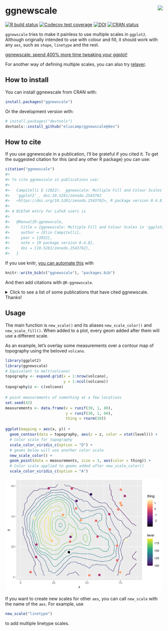 
<!-- README.md is generated from README.Rmd. Please edit that file -->

# ggnewscale <img src='man/figures/logo.png' align="right" height="138.5" />

<!-- badges: start -->

[![R build
status](https://github.com/eliocamp/ggnewscale/workflows/R-CMD-check/badge.svg)](https://github.com/eliocamp/ggnewscale/actions)
[![Codecov test
coverage](https://codecov.io/gh/eliocamp/ggnewscale/branch/master/graph/badge.svg)](https://app.codecov.io/gh/eliocamp/ggnewscale?branch=master)
[![DOI](https://zenodo.org/badge/161934647.svg)](https://zenodo.org/badge/latestdoi/161934647)
[![CRAN
status](http://www.r-pkg.org/badges/version/ggnewscale)](https://cran.r-project.org/package=ggnewscale)
<!-- badges: end -->

`ggnewscale` tries to make it painless to use multiple scales in
`ggplot2`. Although originally intended to use with colour and fill, it
should work with any `aes`, such as `shape`, `linetype` and the rest.

[ggnewscale: spend 400% more time tweaking your
ggplot!](https://twitter.com/mattansb/status/1524415881920528385)

For another way of defining multiple scales, you can also try
[relayer](https://github.com/clauswilke/relayer).

## How to install

You can install ggnewscale from CRAN with:

``` r
install.packages("ggnewscale")
```

Or the development version with:

``` r
# install.packages("devtools")
devtools::install_github("eliocamp/ggnewscale@dev")
```

## How to cite

If you use ggnewscale in a publication, I’ll be grateful if you cited
it. To get the suggested citation for this (and any other R package) you
can use:

``` r
citation("ggnewscale")
#> 
#> To cite ggnewscale in publications use:
#> 
#>   Campitelli E (2022). _ggnewscale: Multiple Fill and Colour Scales in
#>   'ggplot2'_. doi:10.5281/zenodo.2543762
#>   <https://doi.org/10.5281/zenodo.2543762>, R package version 0.4.8.
#> 
#> A BibTeX entry for LaTeX users is
#> 
#>   @Manual{R-ggnewscale,
#>     title = {ggnewscale: Multiple Fill and Colour Scales in 'ggplot2'},
#>     author = {Elio Campitelli},
#>     year = {2022},
#>     note = {R package version 0.4.8},
#>     doi = {10.5281/zenodo.2543762},
#>   }
```

If you use knitr, [you can automate
this](https://bookdown.org/yihui/rmarkdown-cookbook/write-bib.html) with

``` r
knitr::write_bib(c("ggnewscale"), "packages.bib")
```

And then add citations with `@R-ggnewscale`.

<details>
<summary>
Click to see a list of some publications that have cited ggnewscale.
Thanks!
</summary>

\[1\] E. Akhil Prakash, T. Hromádková, T. Jabir, et al. “Dissemination
of Multidrug Resistant Bacteria to the Polar Environment - Role of the
Longest Migratory Bird Arctic Tern (Sterna Paradisaea)”. In: *Science of
The Total Environment* (Dec. 31, 2021), p. 152727. ISSN: 0048-9697. DOI:
10.1016/j.scitotenv.2021.152727.
<https://www.sciencedirect.com/science/article/pii/S0048969721078062>
(visited on 01/03/2022).

\[2\] R. AminiTabrizi, R. M. Wilson, J. D. Fudyma, et al. “Controls on
Soil Organic Matter Degradation and Subsequent Greenhouse Gas Emissions
Across a Permafrost Thaw Gradient in Northern Sweden”. In: *Frontiers in
Earth Science* 8 (2020). ISSN: 2296-6463. DOI:
10.3389/feart.2020.557961.
<https://www.frontiersin.org/articles/10.3389/feart.2020.557961/full>
(visited on 03/03/2021).

\[3\] X. Ding, K. Liu, Q. Yan, et al. “Sugar and Organic Acid
Availability Modulate Soil Diazotroph Community Assembly and Species
Co-Occurrence Patterns on the Tibetan Plateau”. In: *Applied
Microbiology and Biotechnology* (Oct. 18, 2021). ISSN: 1432-0614. DOI:
10.1007/s00253-021-11629-9. <https://doi.org/10.1007/s00253-021-11629-9>
(visited on 10/21/2021).

\[4\] T. G. Drivas, A. Lucas, and M. D. Ritchie. “eQTpLot: A
User-Friendly R Package for the Visualization of Colocalization between
eQTL and GWAS Signals”. In: *BioData Mining* 14.1 (Jul. 17, 2021), p.
32. ISSN: 1756-0381. DOI: 10.1186/s13040-021-00267-6.
<https://doi.org/10.1186/s13040-021-00267-6> (visited on 07/21/2021).

\[5\] K. Giannakis, S. J. Arrowsmith, L. Richards, et al. “Evolutionary
Inference across Eukaryotes Identifies Universal Features Shaping
Organelle Gene Retention”. In: *Cell Systems* (Sep. 16, 2022). ISSN:
2405-4712. DOI: 10.1016/j.cels.2022.08.007.
<https://www.sciencedirect.com/science/article/pii/S2405471222003519>
(visited on 09/19/2022).

\[6\] B. D. Golas, B. Goodell, and C. T. Webb. “Host Adaptation to Novel
Pathogen Introduction: Predicting Conditions That Promote Evolutionary
Rescue”. In: *Ecology Letters* 24.10 (2021), pp. 2238-2255. ISSN:
1461-0248. DOI: 10.1111/ele.13845. <https://doi.org/10.1111/ele.13845>
(visited on 03/25/2022).

\[7\] M. C. Granovetter, L. Ettensohn, and M. Behrmann. “With Childhood
Hemispherectomy, One Hemisphere Can Support—But Is Suboptimal for—Word
and Face Recognition”. In: *bioRxiv* (Nov. 08, 2020), p.
2020.11.06.371823. DOI: 10.1101/2020.11.06.371823.
<https://www.biorxiv.org/content/10.1101/2020.11.06.371823v1> (visited
on 03/03/2021).

\[8\] A. T. Hinsu, K. J. Panchal, R. J. Pandit, et al. “Characterizing
Rhizosphere Microbiota of Peanut (Arachis Hypogaea L.) from Pre-Sowing
to Post-Harvest of Crop under Field Conditions”. In: *Scientific
Reports* 11.1 (1 Aug. 31, 2021), p. 17457. ISSN: 2045-2322. DOI:
10.1038/s41598-021-97071-3.
<https://www.nature.com/articles/s41598-021-97071-3> (visited on
09/06/2021).

\[9\] M. Jenckel, I. Smith, T. King, et al. “Distribution and Genetic
Diversity of Hepatitis E Virus in Wild and Domestic Rabbits in
Australia”. In: *Pathogens* 10.12 (12 Dec. 2021), p. 1637. DOI:
10.3390/pathogens10121637. <https://www.mdpi.com/2076-0817/10/12/1637>
(visited on 12/21/2021).

\[10\] H. Jentsch and J. Weidinger. “Spatio-Temporal Analysis of Valley
Wind Systems in the Complex Mountain Topography of the Rolwaling Himal,
Nepal”. In: *Atmosphere* 13.7 (7 Jul. 2022), p. 1138. ISSN: 2073-4433.
DOI: 10.3390/atmos13071138. <https://www.mdpi.com/2073-4433/13/7/1138>
(visited on 08/01/2022).

\[11\] M. Jung, D. Wells, J. Rusch, et al. “Unified Single-Cell Analysis
of Testis Gene Regulation and Pathology in Five Mouse Strains”. In:
*eLife* 8 (Jun. 25, 2019). Ed. by D. Bourc’his, P. J. Wittkopp and S.
Lukassen, p. e43966. ISSN: 2050-084X. DOI: 10.7554/eLife.43966.
<https://doi.org/10.7554/eLife.43966> (visited on 03/03/2021).

\[12\] A. Lan, K. Kang, S. Tang, et al. “Fine-Scale Population Structure
and Demographic History of Han Chinese Inferred from Haplotype Network
of 111,000 Genomes”. In: *bioRxiv* (Jul. 04, 2020), p.
2020.07.03.166413. DOI: 10.1101/2020.07.03.166413.
<https://www.biorxiv.org/content/10.1101/2020.07.03.166413v2> (visited
on 03/03/2021).

\[13\] Z. Lapp, R. Crawford, A. Miles-Jay, et al. “Regional Spread of
blaNDM-1-containing Klebsiella Pneumoniae ST147 in Post-Acute Care
Facilities”. In: *Clinical Infectious Diseases* (ciab457 May. 17, 2021).
ISSN: 1058-4838. DOI: 10.1093/cid/ciab457.
<https://doi.org/10.1093/cid/ciab457> (visited on 05/21/2021).

\[14\] E. Merino Tejero, D. Lashgari, R. García-Valiente, et al.
“Multiscale Modeling of Germinal Center Recapitulates the Temporal
Transition From Memory B Cells to Plasma Cells Differentiation as
Regulated by Antigen Affinity-Based Tfh Cell Help”. In: *Frontiers in
Immunology* 11 (Feb. 05, 2021). ISSN: 1664-3224. DOI:
10.3389/fimmu.2020.620716. pmid: 33613551.
<https://www.ncbi.nlm.nih.gov/pmc/articles/PMC7892951/> (visited on
03/03/2021).

\[15\] G. Papacharalampous, H. Tyralis, S. M. Papalexiou, et al.
“Global-Scale Massive Feature Extraction from Monthly Hydroclimatic Time
Series: Statistical Characterizations, Spatial Patterns and Hydrological
Similarity”. In: *Science of The Total Environment* 767 (May. 01, 2021),
p. 144612. ISSN: 0048-9697. DOI: 10.1016/j.scitotenv.2020.144612.
<https://www.sciencedirect.com/science/article/pii/S0048969720381432>
(visited on 03/03/2021).

\[16\] M. A. Prang, L. Zywucki, M. Körner, et al. “Differences in
Sibling Cooperation in Presence and Absence of Parental Care in a Genus
with Interspecific Variation in Offspring Dependence”. In: *Evolution*
76.2 (2022), pp. 320-331. ISSN: 1558-5646. DOI: 10.1111/evo.14414.
<https://doi.org/10.1111/evo.14414> (visited on 03/25/2022).

\[17\] J. M. Quilty, A. E. Sikorska-Senoner, and D. Hah. “A Stochastic
Conceptual-Data-Driven Approach for Improved Hydrological Simulations”.
In: *Environmental Modelling & Software* (Jan. 16, 2022), p. 105326.
ISSN: 1364-8152. DOI: 10.1016/j.envsoft.2022.105326.
<https://www.sciencedirect.com/science/article/pii/S1364815222000329>
(visited on 01/19/2022).

\[18\] H. Rodenhizer, F. Belshe, G. Celis, et al. “Abrupt Permafrost
Thaw Accelerates Carbon Dioxide and Methane Release at a Tussock Tundra
Site”. In: *Arctic, Antarctic, and Alpine Research* 54.1 (Dec. 31,
2022), pp. 443-464. ISSN: 1523-0430. DOI: 10.1080/15230430.2022.2118639.
<https://doi.org/10.1080/15230430.2022.2118639> (visited on 10/04/2022).

\[19\] A. Rutz, M. Sorokina, J. Galgonek, et al. “Open Natural Products
Research: Curation and Dissemination of Biological Occurrences of
Chemical Structures through Wikidata”. In: *bioRxiv* (Mar. 01, 2021),
p. 2021.02.28.433265. DOI: 10.1101/2021.02.28.433265.
<https://www.biorxiv.org/content/10.1101/2021.02.28.433265v1> (visited
on 03/07/2021).

\[20\] M. R. Scharn, M. C. G. Brachmann, M. A. Patchett, et al.
*Vegetation Responses to 26 Years of Warming at Latnjajaure Field
Station, Northern Sweden.* <https://doi.org/10.1139/AS-2020-0042>. Apr.
01, 2021. <https://cdnsciencepub.com/doi/abs/10.1139/AS-2020-0042>
(visited on 04/05/2021).

\[21\] L. Seep, Z. Razaghi-Moghadam, and Z. Nikoloski. “Reaction Lumping
in Metabolic Networks for Application with Thermodynamic Metabolic Flux
Analysis”. In: *Scientific Reports* 11.1 (1 Apr. 20, 2021), p. 8544.
ISSN: 2045-2322. DOI: 10.1038/s41598-021-87643-8.
<https://www.nature.com/articles/s41598-021-87643-8> (visited on
04/23/2021).

\[22\] O. Seppälä. “Spatial and Temporal Drivers of Soil Respiration in
a Tundra Environment”. MA Thesis. FACULTY OF SCIENCE DEPARTMENT OF
GEOSCIENCES AND GEOGRAPHY GEOGRAPHY: UNIVERSITY OF HELSINKI, 2020.

\[23\] L. Shah, C. A. Arnillas, and G. B. Arhonditsis. “Characterizing
Temporal Trends of Meteorological Extremes in Southern and Central
Ontario, Canada”. In: *Weather and Climate Extremes* (Jan. 25, 2022),
p. 100411. ISSN: 2212-0947. DOI: 10.1016/j.wace.2022.100411.
<https://www.sciencedirect.com/science/article/pii/S2212094722000056>
(visited on 01/29/2022).

\[24\] C. C. Smith, S. Entwistle, C. Willis, et al. “Landscape and
Selection of Vaccine Epitopes in SARS-CoV-2”. In: *bioRxiv* (Jun. 04,
2020). DOI: 10.1101/2020.06.04.135004. pmid: 32577654.
<https://www.ncbi.nlm.nih.gov/pmc/articles/PMC7302209/> (visited on
03/03/2021).

\[25\] S. N. Thiede, E. S. Snitkin, W. Trick, et al. “Genomic
Epidemiology Suggests Community Origins of Healthcare-Associated USA300
MRSA”. In: *The Journal of Infectious Diseases* (Feb. 16, 2022), p.
jiac056. ISSN: 0022-1899. DOI: 10.1093/infdis/jiac056.
<https://doi.org/10.1093/infdis/jiac056> (visited on 02/26/2022).

\[26\] A. Torres-Espín, A. Chou, J. R. Huie, et al. “Reproducible
Analysis of Disease Space via Principal Components Using the Novel R
Package syndRomics”. In: *eLife* 10 (Jan. 14, 2021). Ed. by M. Zaidi and
M. Barton, p. e61812. ISSN: 2050-084X. DOI: 10.7554/eLife.61812.
<https://doi.org/10.7554/eLife.61812> (visited on 03/03/2021).

\[27\] K. Tougeron and C. Iltis. “Impact of Heat Stress on the Fitness
Outcomes of Symbiotic Infection in Aphids: A Meta-Analysis”. In:
*EcoEvoRxiv* (Mar. 25, 2022). DOI: 10.32942/osf.io/nxdaw.
<https://ecoevorxiv.org/nxdaw/> (visited on 03/25/2022).

\[28\] L. Weidenauer and M. Quadroni. “Phosphorylation in the Charged
Linker Modulates Interactions and Secretion of Hsp90β”. In: *Cells* 10.7
(7 Jul. 2021), p. 1701. DOI: 10.3390/cells10071701.
<https://www.mdpi.com/2073-4409/10/7/1701> (visited on 07/08/2021).

\[29\] D. Wendisch, O. Dietrich, T. Mari, et al. “SARS-CoV-2 Infection
Triggers Profibrotic Macrophage Responses and Lung Fibrosis”. In: *Cell*
(Nov. 27, 2021). ISSN: 0092-8674. DOI: 10.1016/j.cell.2021.11.033.
<https://www.sciencedirect.com/science/article/pii/S0092867421013830>
(visited on 12/11/2021).

\[30\] R. J. Wright, M. G. I. Langille, and T. R. Walker. “Food or Just
a Free Ride? A Meta-Analysis Reveals the Global Diversity of the
Plastisphere”. In: *The ISME Journal* 15.3 (3 Mar. 2021), pp. 789-806.
ISSN: 1751-7370. DOI: 10.1038/s41396-020-00814-9.
<https://www.nature.com/articles/s41396-020-00814-9> (visited on
03/03/2021).

\[31\] T. Wyenberg-Henzler, R. T. Patterson, and J. C. Mallon.
“Ontogenetic Dietary Shifts in North American Hadrosaurids”. In:
*Cretaceous Research* (Feb. 23, 2022), p. 105177. ISSN: 0195-6671. DOI:
10.1016/j.cretres.2022.105177.
<https://www.sciencedirect.com/science/article/pii/S0195667122000416>
(visited on 02/26/2022).

\[32\] A. Yan, J. Butcher, D. Mack, et al. “Virome Sequencing of the
Human Intestinal Mucosal–Luminal Interface”. In: *Frontiers in Cellular
and Infection Microbiology* 10 (Oct. 22, 2020). ISSN: 2235-2988. DOI:
10.3389/fcimb.2020.582187. pmid: 33194818.
<https://www.ncbi.nlm.nih.gov/pmc/articles/PMC7642909/> (visited on
03/03/2021).

\[33\] P. Zannini, F. Frascaroli, J. Nascimbene, et al. “Sacred Natural
Sites and Biodiversity Conservation: A Systematic Review”. In:
*Biodiversity and Conservation* (Sep. 30, 2021). ISSN: 1572-9710. DOI:
10.1007/s10531-021-02296-3. <https://doi.org/10.1007/s10531-021-02296-3>
(visited on 10/04/2021).

\[34\] H. L. Zhang, K. J. Gontjes, J. H. Han, et al. “Characterization
of Resistance to Newer Antimicrobials among Carbapenem-Resistant
Klebsiella Pneumoniae in the Post–Acute-Care Setting”. In: *Infection
Control & Hospital Epidemiology* (Jul. 28, 2022), pp. 1-4. ISSN:
0899-823X, 1559-6834. DOI: 10.1017/ice.2022.185.
<https://www.cambridge.org/core/journals/infection-control-and-hospital-epidemiology/article/abs/characterization-of-resistance-to-newer-antimicrobials-among-carbapenemresistant-klebsiella-pneumoniae-in-the-postacutecare-setting/33D7F100FEF2CA18FBED645D8A268EA8#supplementary-materials>
(visited on 08/01/2022).
</details>

## Usage

The main function is `new_scale()` and its aliases `new_scale_color()`
and `new_scale_fill()`. When added to a plot, every geom added after
them will use a different scale.

As an example, let’s overlay some measurements over a contour map of
topography using the beloved `volcano`.

``` r
library(ggplot2)
library(ggnewscale)
# Equivalent to melt(volcano)
topography <- expand.grid(x = 1:nrow(volcano),
                          y = 1:ncol(volcano))
topography$z <- c(volcano)

# point measurements of something at a few locations
set.seed(42)
measurements <- data.frame(x = runif(30, 1, 80),
                           y = runif(30, 1, 60),
                           thing = rnorm(30))

ggplot(mapping = aes(x, y)) +
  geom_contour(data = topography, aes(z = z, color = stat(level))) +
  # Color scale for topography
  scale_color_viridis_c(option = "D") +
  # geoms below will use another color scale
  new_scale_color() +
  geom_point(data = measurements, size = 3, aes(color = thing)) +
  # Color scale applied to geoms added after new_scale_color()
  scale_color_viridis_c(option = "A")
```

![](man/figures/README-unnamed-chunk-3-1.png)<!-- -->

If you want to create new scales for other `aes`, you can call
`new_scale` with the name of the `aes`. For example, use

``` r
new_scale("linetype")
```

to add multiple linetype scales.
